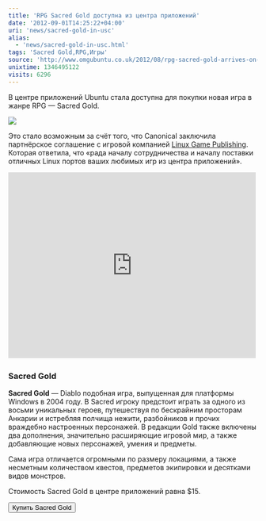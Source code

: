 ```yaml
---
title: 'RPG Sacred Gold доступна из центра приложений'
date: '2012-09-01T14:25:22+04:00'
uri: 'news/sacred-gold-in-usc'
alias: 
  - 'news/sacred-gold-in-usc.html'
tags: 'Sacred Gold,RPG,Игры'
source: 'http://www.omgubuntu.co.uk/2012/08/rpg-sacred-gold-arrives-on-ubuntu'
unixtime: 1346495122
visits: 6296
---
```

В центре приложений Ubuntu стала доступна для покупки новая игра в жанре RPG — Sacred Gold.

[![](img/2012/09/01/14-00/sacred-7905369948-o.jpg)](img/2012/09/01/14-00/sacred-7905369948-o.jpg)

Это стало возможным за счёт того, что Canonical заключила партнёрское соглашение с игровой компанией [Linux Game Publishing](http://www.linuxgamepublishing.com/). Которая ответила, что «рада началу сотрудничества и началу поставки отличных Linux портов ваших любимых игр из центра приложений».

<iframe src="http://www.youtube.com/embed/yZ9LY_LVqWU" frameborder="0" width="500" height="375"></iframe> 

### Sacred Gold

**Sacred Gold** — Diablo подобная игра, выпущенная для платформы Windows в 2004 году. В Sacred игроку предстоит играть за одного из восьми уникальных героев, путешествуя по бескрайним просторам Анкарии и истребляя полчища нежити, разбойников и прочих враждебно настроенных персонажей. В редакции Gold также включены два дополнения, значительно расширяющие игровой мир, а также добавляющие новых персонажей, умения и предметы.

Сама игра отличается огромными по размеру локациями, а также несметным количеством квестов, предметов экипировки и десятками видов монстров.

Стоимость Sacred Gold в центре приложений равна $15.

[<button>Купить Sacred Gold</button>](https://apps.ubuntu.com/cat/applications/sacred-gold/)
